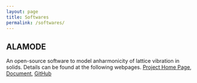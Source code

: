 ```yaml
---
layout: page
title: Softwares
permalink: /softwares/
---
```


## ALAMODE

An open-source software to model anharmonicity of lattice vibration in solids. 
Details can be found at the following webpages.
[Project Home Page](http://ttadano.github.io/alamode/), [Document](http://alamode.readthedocs.io/en/latest/), [GitHub](https://github.com/ttadano/alamode)
